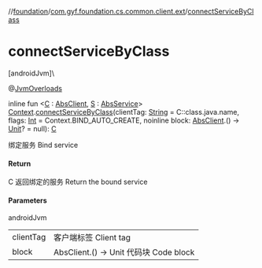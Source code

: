 //[foundation](../../index.md)/[com.gyf.foundation.cs.common.client.ext](index.md)/[connectServiceByClass](connect-service-by-class.md)

# connectServiceByClass

[androidJvm]\

@[JvmOverloads](https://kotlinlang.org/api/core/kotlin-stdlib/kotlin.jvm/-jvm-overloads/index.html)

inline fun &lt;[C](connect-service-by-class.md) : [AbsClient](../com.gyf.foundation.cs.common.client/-abs-client/index.md), [S](connect-service-by-class.md) : [AbsService](../com.gyf.foundation.cs.common.service/-abs-service/index.md)&gt; [Context](https://developer.android.com/reference/kotlin/android/content/Context.html).[connectServiceByClass](connect-service-by-class.md)(clientTag: [String](https://kotlinlang.org/api/core/kotlin-stdlib/kotlin/-string/index.html) = C::class.java.name, flags: [Int](https://kotlinlang.org/api/core/kotlin-stdlib/kotlin/-int/index.html) = Context.BIND_AUTO_CREATE, noinline block: [AbsClient](../com.gyf.foundation.cs.common.client/-abs-client/index.md).() -&gt; [Unit](https://kotlinlang.org/api/core/kotlin-stdlib/kotlin/-unit/index.html)? = null): [C](connect-service-by-class.md)

绑定服务 Bind service

#### Return

C 返回绑定的服务     Return the bound service

#### Parameters

androidJvm

| | |
|---|---|
| clientTag | 客户端标签     Client tag |
| block | AbsClient.() -> Unit 代码块     Code block |